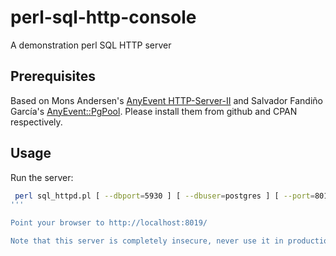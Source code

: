 # perl-sql-http-console
A demonstration perl SQL HTTP server

## Prerequisites

Based on Mons Andersen's [AnyEvent HTTP-Server-II](https://github.com/Mons/AnyEvent-HTTP-Server-II) and Salvador Fandiño García's [AnyEvent::PgPool](https://metacpan.org/release/AnyEvent-Pg).
Please install them from github and CPAN respectively.


## Usage

Run the server:
```bash
 perl sql_httpd.pl [ --dbport=5930 ] [ --dbuser=postgres ] [ --port=8019 ] --dbname=ngts2 
'''

Point your browser to http://localhost:8019/

Note that this server is completely insecure, never use it in production environment.



